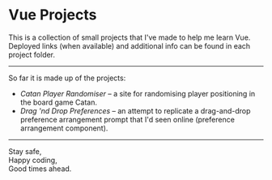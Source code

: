 # Vue Projects

This is a collection of small projects that I've made to help me learn Vue. \
Deployed links (when available) and additional info can be found in each project folder.

<hr>

So far it is made up of the projects:
* <i>Catan Player Randomiser</i> – a site for randomising player positioning in the board game Catan.
* <i>Drag 'nd Drop Preferences</i> – an attempt to replicate a drag-and-drop preference arrangement prompt that I'd seen online (preference arrangement component).

<hr>

Stay safe, \
Happy coding, \
Good times ahead.